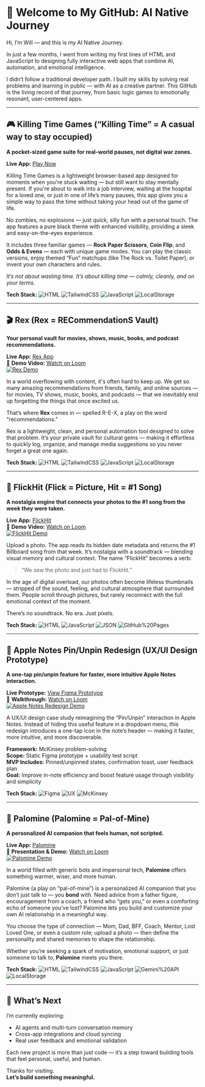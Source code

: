 # 👋 Welcome to My GitHub: AI Native Journey

Hi, I’m Will — and this is my AI Native Journey.

In just a few months, I went from writing my first lines of HTML and JavaScript to designing fully interactive web apps that combine AI, automation, and emotional intelligence.

I didn’t follow a traditional developer path. I built my skills by solving real problems and learning in public — with AI as a creative partner. This GitHub is the living record of that journey, from basic logic games to emotionally resonant, user-centered apps.

---

## 🎮 Killing Time Games (“Killing Time” = A casual way to stay occupied)

**A pocket-sized game suite for real-world pauses, not digital war zones.**

**Live App:** [Play Now](https://willco8.github.io/killing-time-games/)

Killing Time Games is a lightweight browser-based app designed for moments when you're stuck waiting — but still want to stay mentally present. If you're about to walk into a job interview, waiting at the hospital for a loved one, or just in one of life’s many pauses, this app gives you a simple way to pass the time without taking your head out of the game of life.

No zombies, no explosions — just quick, silly fun with a personal touch. The app features a pure black theme with enhanced visibility, providing a sleek and easy-on-the-eyes experience.

It includes three familiar games — **Rock Paper Scissors**, **Coin Flip**, and **Odds & Evens** — each with unique game modes. You can play the classic versions, enjoy themed “Fun” matchups (like The Rock vs. Toilet Paper), or invent your own characters and rules.

*It’s not about wasting time. It’s about killing time — calmly, cleanly, and on your terms.*

**Tech Stack:** ![HTML](https://img.shields.io/badge/HTML-5-orange) ![TailwindCSS](https://img.shields.io/badge/TailwindCSS-3-blue) ![JavaScript](https://img.shields.io/badge/JavaScript-ES6-yellow) ![LocalStorage](https://img.shields.io/badge/Storage-Local-lightgrey)

---

## 🎬 Rex (Rex = RECommendationS Vault)

**Your personal vault for movies, shows, music, books, and podcast recommendations.**

**Live App:** [Rex App](https://willco8.github.io/rex-app/)  
🎥 **Demo Video:** [Watch on Loom](https://www.loom.com/share/8ff137d2426846a2aa6afd04aef742d1?sid=27d35a36-87f5-41f2-bc5d-946915c22f61)  
[![Rex Demo](https://cdn.loom.com/sessions/thumbnails/8ff137d2426846a2aa6afd04aef742d1-with-play.gif)](https://www.loom.com/share/8ff137d2426846a2aa6afd04aef742d1?sid=27d35a36-87f5-41f2-bc5d-946915c22f61)

In a world overflowing with content, it's often hard to keep up. We get so many amazing recommendations from friends, family, and online sources — for movies, TV shows, music, books, and podcasts — that we inevitably end up forgetting the things that once excited us.

That’s where **Rex** comes in — spelled R-E-X, a play on the word “recommendations.”

Rex is a lightweight, clean, and personal automation tool designed to solve that problem. It’s your private vault for cultural gems — making it effortless to quickly log, organize, and manage media suggestions so you never forget a great one again.

**Tech Stack:** ![HTML](https://img.shields.io/badge/HTML-5-orange) ![TailwindCSS](https://img.shields.io/badge/TailwindCSS-3-blue) ![JavaScript](https://img.shields.io/badge/JavaScript-ES6-yellow) ![LocalStorage](https://img.shields.io/badge/Storage-Local-lightgrey)

---

## 📸 FlickHit (Flick = Picture, Hit = #1 Song)

**A nostalgia engine that connects your photos to the #1 song from the week they were taken.**

**Live App:** [FlickHit](https://willco8.github.io/flickhit/)  
🎥 **Demo Video:** [Watch on Loom](https://www.loom.com/share/f4e0b4f967804b3eb85ba8eefccdc962)  
[![FlickHit Demo](https://cdn.loom.com/sessions/thumbnails/f4e0b4f967804b3eb85ba8eefccdc962-with-play.gif)](https://www.loom.com/share/f4e0b4f967804b3eb85ba8eefccdc962)

Upload a photo. The app reads its hidden date metadata and returns the #1 Billboard song from that week. It’s nostalgia with a soundtrack — blending visual memory and cultural context. The name “FlickHit” becomes a verb:  
> “We saw the photo and just had to FlickHit.”

In the age of digital overload, our photos often become lifeless thumbnails — stripped of the sound, feeling, and cultural atmosphere that surrounded them. People scroll through pictures, but rarely reconnect with the full emotional context of the moment.

There’s no soundtrack. No era. Just pixels.

**Tech Stack:** ![HTML](https://img.shields.io/badge/HTML-5-orange) ![JavaScript](https://img.shields.io/badge/JavaScript-ES6-yellow) ![JSON](https://img.shields.io/badge/Data-JSON-lightgrey) ![GitHub%20Pages](https://img.shields.io/badge/Hosting-GitHub%20Pages-black)

---

## 📌 Apple Notes Pin/Unpin Redesign (UX/UI Design Prototype)

**A one-tap pin/unpin feature for faster, more intuitive Apple Notes interaction.**

**Live Prototype:** [View Figma Prototype](https://www.figma.com/make/WwxkA9J5atwMjfCTjaYoi2/Apple-Notes-Pin-Unpin-Redesign?node-id=0-1&p=f&t=JYu6caZqjiFrR8XH-0&fullscreen=1)  
🎥 **Walkthrough:** [Watch on Loom](https://www.loom.com/share/f7cefff96bbc4cc7886310b404381644?sid=fdb1c07f-3a9b-4227-9d50-4725a8bce7fd)  
[![Apple Notes Redesign Demo](https://cdn.loom.com/sessions/thumbnails/f7cefff96bbc4cc7886310b404381644-with-play.gif)](https://www.loom.com/share/f7cefff96bbc4cc7886310b404381644?sid=fdb1c07f-3a9b-4227-9d50-4725a8bce7fd)

A UX/UI design case study reimagining the “Pin/Unpin” interaction in Apple Notes. Instead of hiding this useful feature in a dropdown menu, this redesign introduces a one-tap icon in the note’s header — making it faster, more intuitive, and more discoverable.

**Framework:** McKinsey problem-solving  
**Scope:** Static Figma prototype + usability test script  
**MVP Includes:** Pinned/unpinned states, confirmation toast, user feedback plan  
**Goal:** Improve in-note efficiency and boost feature usage through visibility and simplicity

**Tech Stack:** ![Figma](https://img.shields.io/badge/Design-Figma-pink) ![UX](https://img.shields.io/badge/Focus-UX%2FUI-blue) ![McKinsey](https://img.shields.io/badge/Framework-McKinsey-lightgrey)

---

## 🤖 Palomine (Palomine = Pal-of-Mine)

**A personalized AI companion that feels human, not scripted.**

**Live App:** [Palomine](https://willco8.github.io/palomine/)  
🎥 **Presentation & Demo:** [Watch on Loom](https://www.loom.com/share/77840ae5297f4ac49de63697079de0d3)  
[![Palomine Demo](https://cdn.loom.com/sessions/thumbnails/77840ae5297f4ac49de63697079de0d3-with-play.gif)](https://www.loom.com/share/77840ae5297f4ac49de63697079de0d3)

In a world filled with generic bots and impersonal tech, **Palomine** offers something warmer, wiser, and more human.

Palomine (a play on “pal-of-mine”) is a personalized AI companion that you don’t just talk to — you **bond** with. Need advice from a father figure, encouragement from a coach, a friend who “gets you,” or even a comforting echo of someone you’ve lost? Palomine lets you build and customize your own AI relationship in a meaningful way.

You choose the type of connection — Mom, Dad, BFF, Coach, Mentor, Lost Loved One, or even a custom role; upload a photo — then define the personality and shared memories to shape the relationship.

Whether you’re seeking a spark of motivation, emotional support, or just someone to talk to, **Palomine** meets you there.

**Tech Stack:** ![HTML](https://img.shields.io/badge/HTML-5-orange) ![TailwindCSS](https://img.shields.io/badge/TailwindCSS-3-blue) ![JavaScript](https://img.shields.io/badge/JavaScript-ES6-yellow) ![Gemini%20API](https://img.shields.io/badge/API-Gemini-purple) ![LocalStorage](https://img.shields.io/badge/Storage-Local-lightgrey)

---

## 🧠 What’s Next

I’m currently exploring:

* AI agents and multi-turn conversation memory
* Cross-app integrations and cloud syncing
* Real user feedback and emotional validation

Each new project is more than just code — it’s a step toward building tools that feel personal, useful, and human.

Thanks for visiting.  
**Let’s build something meaningful.**
